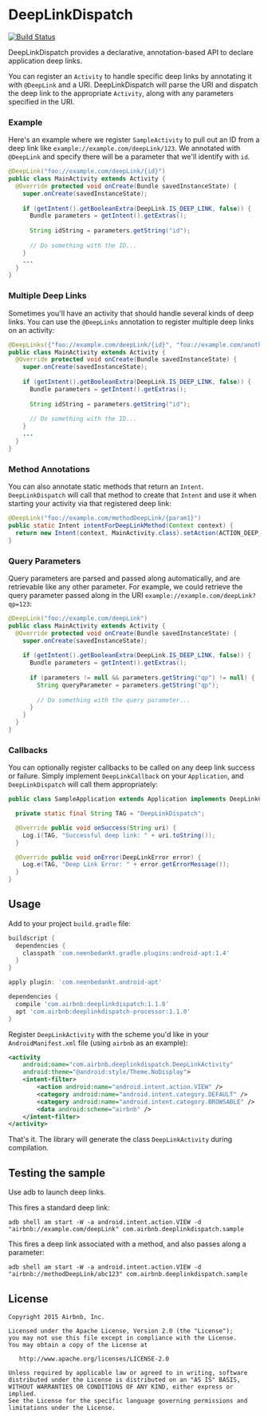 # DeepLinkDispatch

[![Build Status](https://travis-ci.org/airbnb/DeepLinkDispatch.svg)](https://travis-ci.org/airbnb/DeepLinkDispatch)

DeepLinkDispatch provides a declarative, annotation-based API to declare application deep links.

You can register an `Activity` to handle specific deep links by annotating it with `@DeepLink` and a URI.
DeepLinkDispatch will parse the URI and dispatch the deep link to the appropriate `Activity`, along
with any parameters specified in the URI.

### Example

Here's an example where we register `SampleActivity` to pull out an ID from a deep link like
`example://example.com/deepLink/123`. We annotated with `@DeepLink` and specify there will be a
parameter that we'll identify with `id`.

```java
@DeepLink("foo://example.com/deepLink/{id}")
public class MainActivity extends Activity {
  @Override protected void onCreate(Bundle savedInstanceState) {
    super.onCreate(savedInstanceState);
  
    if (getIntent().getBooleanExtra(DeepLink.IS_DEEP_LINK, false)) {
      Bundle parameters = getIntent().getExtras();
    
      String idString = parameters.getString("id");
    
      // Do something with the ID...
    }
    ...
  }
}
```

### Multiple Deep Links

Sometimes you'll have an activity that should handle several kinds of deep links. You can use the
`@DeepLinks` annotation to register multiple deep links on an activity:

```java
@DeepLinks({"foo://example.com/deepLink/{id}", "foo://example.com/anotherDeepLink"})
public class MainActivity extends Activity {
  @Override protected void onCreate(Bundle savedInstanceState) {
    super.onCreate(savedInstanceState);
  
    if (getIntent().getBooleanExtra(DeepLink.IS_DEEP_LINK, false)) {
      Bundle parameters = getIntent().getExtras();
    
      String idString = parameters.getString("id");
    
      // Do something with the ID...
    }
    ...
  }
}
```

### Method Annotations

You can also annotate static methods that return an `Intent`. `DeepLinkDispatch` will call that
method to create that `Intent` and use it when starting your activity via that registered deep link:

```java
@DeepLink("foo://example.com/methodDeepLink/{param1}")
public static Intent intentForDeepLinkMethod(Context context) {
  return new Intent(context, MainActivity.class).setAction(ACTION_DEEP_LINK_METHOD);
}
```

### Query Parameters

Query parameters are parsed and passed along automatically, and are retrievable like any
other parameter. For example, we could retrieve the query parameter passed along in the URI
`example://example.com/deepLink?qp=123`:

```java
@DeepLink("foo://example.com/deepLink")
public class MainActivity extends Activity {
  @Override protected void onCreate(Bundle savedInstanceState) {
    super.onCreate(savedInstanceState);
  
    if (getIntent().getBooleanExtra(DeepLink.IS_DEEP_LINK, false)) {
      Bundle parameters = getIntent().getExtras();
    
      if (parameters != null && parameters.getString("qp") != null) {
        String queryParameter = parameters.getString("qp");
        
        // Do something with the query parameter...
      }
    }
  }
}
```

### Callbacks

You can optionally register callbacks to be called on any deep link success or failure. Simply
implement `DeepLinkCallback` on your `Application`, and `DeepLinkDispatch` will call them
appropriately:

```java
public class SampleApplication extends Application implements DeepLinkCallback {

  private static final String TAG = "DeepLinkDispatch";

  @Override public void onSuccess(String uri) {
    Log.i(TAG, "Successful deep link: " + uri.toString());
  }

  @Override public void onError(DeepLinkError error) {
    Log.e(TAG, "Deep Link Error: " + error.getErrorMessage());
  }
}
```

## Usage

Add to your project `build.gradle` file:

```groovy
buildscript {
  dependencies {
    classpath 'com.neenbedankt.gradle.plugins:android-apt:1.4'
  }
}

apply plugin: 'com.neenbedankt.android-apt'

dependencies {
  compile 'com.airbnb:deeplinkdispatch:1.1.0'
  apt 'com.airbnb:deeplinkdispatch-processor:1.1.0'
}
```

Register `DeepLinkActivity` with the scheme you'd like in your `AndroidManifest.xml` file (using
`airbnb` as an example):

```xml
<activity
    android:name="com.airbnb.deeplinkdispatch.DeepLinkActivity"
    android:theme="@android:style/Theme.NoDisplay">
    <intent-filter>
        <action android:name="android.intent.action.VIEW" />
        <category android:name="android.intent.category.DEFAULT" />
        <category android:name="android.intent.category.BROWSABLE" />
        <data android:scheme="airbnb" />
    </intent-filter>
</activity>
```

That's it. The library will generate the class `DeepLinkActivity` during compilation.

## Testing the sample

Use adb to launch deep links.

This fires a standard deep link:

`adb shell am start -W -a android.intent.action.VIEW -d "airbnb://example.com/deepLink" com.airbnb.deeplinkdispatch.sample`

This fires a deep link associated with a method, and also passes along a parameter:

`adb shell am start -W -a android.intent.action.VIEW -d "airbnb://methodDeepLink/abc123" com.airbnb.deeplinkdispatch.sample`

## License

```
Copyright 2015 Airbnb, Inc.

Licensed under the Apache License, Version 2.0 (the "License");
you may not use this file except in compliance with the License.
You may obtain a copy of the License at

   http://www.apache.org/licenses/LICENSE-2.0

Unless required by applicable law or agreed to in writing, software
distributed under the License is distributed on an "AS IS" BASIS,
WITHOUT WARRANTIES OR CONDITIONS OF ANY KIND, either express or implied.
See the License for the specific language governing permissions and
limitations under the License.
```
